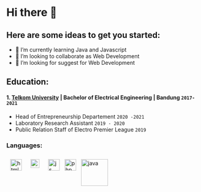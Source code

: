 # Hi there 👋

## Here are some ideas to get you started:
- 🌱 I’m currently learning Java and Javascript
- 👯 I’m looking to collaborate as Web Development
- 🤔 I’m looking for suggest for Web Development

## Education:

#### 1. [Telkom University](https://telkomuniversity.ac.id/) | Bachelor of Electrical Engineering | Bandung `2017-2021`
   - Head of Entrepreneurship Departement `2020 -2021`
   - Laboratory Research Assistant `2019 - 2020`
   - Public Relation Staff of Electro Premier League `2019`
   
### Languages:

<img align="left" alt="html" width="30px" src="https://upload.wikimedia.org/wikipedia/commons/thumb/6/61/HTML5_logo_and_wordmark.svg/640px-HTML5_logo_and_wordmark.svg.png" style="padding:10px;" />

<img align="left" alt="css" width="23px" src="https://upload.wikimedia.org/wikipedia/commons/thumb/d/d5/CSS3_logo_and_wordmark.svg/640px-CSS3_logo_and_wordmark.svg.png" style="padding:10px;" />

<img align="left" alt="js" width="30px" src="https://upload.wikimedia.org/wikipedia/commons/thumb/b/ba/Javascript_badge.svg/640px-Javascript_badge.svg.png" style="padding:10px;" />

<img align="left" alt="php" width="30px" src="https://www.svgrepo.com/show/303208/php-1-logo.svg" style="padding-top:10px;" />

<img align="left" alt="java" width="70px" src="https://upload.wikimedia.org/wikipedia/commons/thumb/e/e6/Java_logo_2022.jpg/640px-Java_logo_2022.jpg" style="padding:10px;" />
